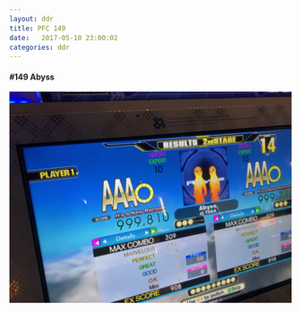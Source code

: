 ```yaml
---
layout: ddr
title: PFC 149
date:   2017-05-10 23:00:02
categories: ddr
---
```


#### **#149** Abyss
![](/images/pfc/149_Abyss.jpg)

